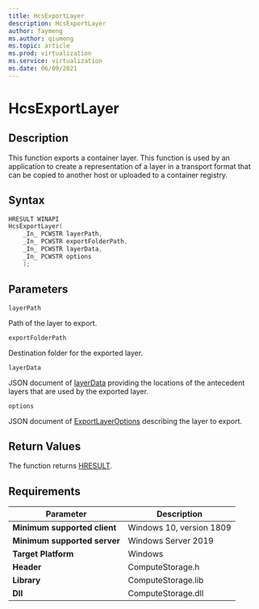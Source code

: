 ```yaml
---
title: HcsExportLayer
description: HcsExportLayer
author: faymeng
ms.author: qiumeng
ms.topic: article
ms.prod: virtualization
ms.service: virtualization
ms.date: 06/09/2021
---
```

# HcsExportLayer

## Description

This function exports a container layer. This function is used by an application to create a representation of a layer in a transport format that can be copied to another host or uploaded to a container registry.

## Syntax

```cpp
HRESULT WINAPI
HcsExportLayer(
    _In_ PCWSTR layerPath,
    _In_ PCWSTR exportFolderPath,
    _In_ PCWSTR layerData,
    _In_ PCWSTR options
    );
```

## Parameters

`layerPath`

Path of the layer to export.

`exportFolderPath`

Destination folder for the exported layer.

`layerData`

JSON document of [layerData](./../SchemaReference.md#LayerData) providing the locations of the antecedent layers that are used by the exported layer.

`options`

JSON document of [ExportLayerOptions](./../SchemaReference.md#ExportLayerOptions) describing the layer to export.


## Return Values

The function returns [HRESULT](./HCSHResult.md).

## Requirements

|Parameter|Description|
|---|---|
| **Minimum supported client** | Windows 10, version 1809 |
| **Minimum supported server** | Windows Server 2019 |
| **Target Platform** | Windows |
| **Header** | ComputeStorage.h |
| **Library** | ComputeStorage.lib |
| **Dll** | ComputeStorage.dll |
